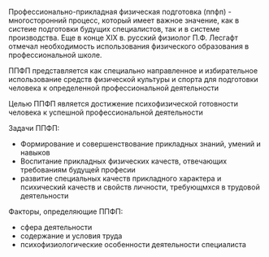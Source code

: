 Профессионально-прикладная физическая подготовка (ппфп) - многосторонний процесс, который имеет важное значение, как в систеие подготовки будущих специалистов, так и в системе производства. 
Еще в конце XIX в. русский физиолог П.Ф. Лесгафт отмечал необходимость использования физического образования в профессиональной школе.

ППФП представляется как специально направленное и избирательное использование средств физической культуры и спорта для подготовки человека к определенной профессиональной деятельности

Целью ППФП является достижение психофизической готовности человека к успешной профессиональной деятельности

Задачи ППФП:
- Формирование и совершенствование прикладных знаний, умений и навыков
- Воспитание прикладных физических качеств, отвечающих требованиям будущей професии
- развитие специальных качеств прикладного характера и психический качеств и свойств личности, требующмхся в трудовой деятельности

Факторы, определяющие ППФП:
- сфера деятельности
- содержание и условия труда
- психофизиологические особенности деятельности специалиста

